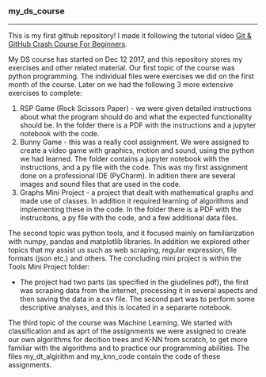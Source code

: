 ### my_ds_course
---------
This is my first github repository! I made it following the tutorial video [Git & GitHub Crash Course For Beginners](https://www.youtube.com/watch?time_continue=1702&v=SWYqp7iY_Tc).

My DS course has started on Dec 12 2017, and this repository stores my exercises and other related material.
Our first topic of the course was python programming. The individual files were exercises we did on the first month of the course.
Later on we had the following 3 more extensive exercises to complete:
1. RSP Game (Rock Scissors Paper) - we were given detailed instructions about what the program should do and what the expected functionality should be. In the folder there is a PDF with the instructions and a jupyter notebook with the code.
2. Bunny Game - this was a really cool assignment. We were assigned to create a video game with graphics, motion and sound, using the python we had learned. The folder contains a jupyter notebook with the instructions, and a py file with the code. This was my first assignment done on a professional IDE (PyCharm). In adition there are several images and sound files that are used in the code.
3. Graphs Mini Project - a project that dealt with mathematical graphs and made use of classes. In addition it required learning of algorithms and implementing these in the code. In the folder there is a PDF with the instrucitons, a py file with the code, and a few additional data files.


The second topic was python tools, and it focused mainly on familiarization with numpy, pandas and matplotlib libraries. In addition we explored other topics that my assist us such as web scraping, regular expression, file formats (json etc.) and others. The concluding mini project is within the Tools Mini Project folder:
* The project had two parts (as specified in the giudelines pdf), the first was scraping data from the internet, processing it in several aspects and then saving the data in a csv file. The second part was to perform some descriptive analyses, and this is located in a separarte notebook.


The third topic of the course was Machine Learning. We started with classification and as aprt of the assignments we were assigned to create our own algorithms for decition trees and K-NN from scratch, to get more familiar with the algorithms and to practice our programming abilities. The files my_dt_algirithm and my_knn_code contain the code of these assignments.
